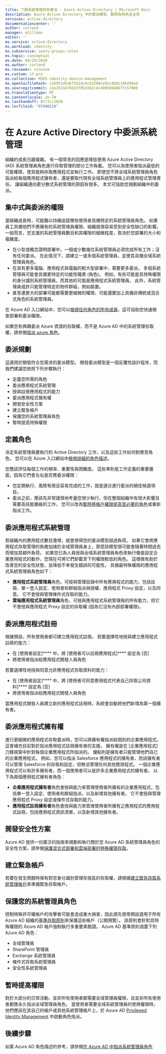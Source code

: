 ```yaml
---
title: 了解系統管理角色委派 - Azure Active Directory | Microsoft Docs
description: Azure Active Directory 中的委派模型、範例與角色安全性
services: active-directory
documentationcenter: ''
author: curtand
manager: mtillman
editor: ''
ms.service: active-directory
ms.workload: identity
ms.subservice: users-groups-roles
ms.topic: conceptual
ms.date: 04/29/2020
ms.author: curtand
ms.reviewer: vincesm
ms.custom: it-pro
ms.collection: M365-identity-device-management
ms.openlocfilehash: c26951d5ab7552dc6c63288ce92cdb8134bd58ed
ms.sourcegitcommit: 11e2521679415f05d3d2c4c49858940677c57900
ms.translationtype: MT
ms.contentlocale: zh-TW
ms.lasthandoff: 07/31/2020
ms.locfileid: "87498220"
---
```

# <a name="delegate-administration-in-azure-active-directory"></a>在 Azure Active Directory 中委派系統管理

組織的成長日趨複雜。 有一個常見的回應是降低使用 Azure Active Directory (AD) 系統管理員角色進行存取管理的部分工作負載。 您可以為使用者指派最低的可能權限，使其能夠存取應用程式並執行工作。 即使您不將全域系統管理員角色指派給每個應用程式擁有者，還是要取代現有全域系統管理員上的應用程式管理責任。 讓組織邁向更分散式系統管理的原因有很多。 本文可協助您規劃組織中的委派。

<!--What about reporting? Who has which role and how do I audit?-->

## <a name="centralized-versus-delegated-permissions"></a>集中式與委派的權限

當組織成長時，可能難以持續追蹤哪些使用者具備特定的系統管理員角色。 如果員工具備他們不應擁有的系統管理員權限，組織就很容易受到安全性缺口的影響。 一般而言，您支援的系統管理員數目和其權限的細微程度，取決於您部署的大小和複雜度。

* 在小型或概念證明部署中，一個或少數幾位系統管理員必須完成所有工作；沒有任何委派。 在此情況下，請建立一或多個系統管理員，並使其具備全域系統管理員角色。
* 在具有更多電腦、應用程式與電腦的較大型部署中，需要更多委派。 多個系統管理員可能會具備更特定的功能性職責 (角色)。 例如，有些可能是具特殊權限的身分識別系統管理員，而其他的可能是應用程式系統管理員。 此外，系統管理員或許只能管理特定的物件群組，例如裝置。
* 甚至連更大的部署可能都需要更細微的權限，可能還要加上具備非傳統或混合式角色的系統管理員。

在 Azure AD 入口網站中，您可以[檢視任何角色的所有成員](directory-manage-roles-portal.md)，這可協助您快速檢查部署和委派權限。

如果您有興趣委派 Azure 資源的存取權，而不是 Azure AD 中的系統管理存取權，請參閱[指派 azure 角色](../../role-based-access-control/role-assignments-portal.md)。

## <a name="delegation-planning"></a>委派規劃

這適用於開發符合您需求的委派模型。 開發委派模型是一個反覆性設計程序，而我們建議您依照下列步驟執行：

* 定義您所需的角色
* 委派應用程式系統管理
* 授與註冊應用程式的能力
* 委派應用程式擁有權
* 開發安全性方案
* 建立緊急帳戶
* 保護您的系統管理員角色
* 暫時提高特殊權限

## <a name="define-roles"></a>定義角色

決定系統管理員要執行的 Active Directory 工作，以及這些工作如何對應至角色。 您可以在 Azure 入口網站中[檢視詳細的角色描述](directory-manage-roles-portal.md)。

您應該評估每個工作的頻率、重要性與困難度。 這些準則是工作定義的重要層面，因為它們會左右是否應委派權限：

* 您定期執行、風險有限且容易完成的工作，就是適合進行委派的絕佳候選項目。
* 委派之前，應該先非常謹慎地考量您很少執行，但在整個組織中有很大影響且需要高技能層級的工作。 您可以改為[暫時將帳戶權限提高至必要的角色](../active-directory-privileged-identity-management-configure.md)或重新指派工作。

## <a name="delegate-app-administration"></a>委派應用程式系統管理

若組織內的應用程式數目激增，就會使得您的委派模型超過負荷。 如果它會將應用程式存取管理的負擔加諸於全域管理員身上，那麼該模型很可能會隨著時間過去而增加其額外負荷。 如果您已為人員授與全域系統管理員角色來執行像是設定企業應用程式的動作，您現在可將它們卸載至下列權限較低的角色。 這樣做有助於改善您的安全性狀態，並降低不幸發生錯誤的可能性。 具備最特殊權限的應用程式系統管理員角色如下：

* **應用程式系統管理員**角色，可授與管理目錄中所有應用程式的能力，包括註冊、單一登入設定、使用者和群組指派與授權、應用程式 Proxy 設定，以及同意。 它不會授與管理條件式存取的能力。
* **雲端應用程式系統管理員**角色，可授與應用程式系統管理員的所有能力，但它不會授與應用程式 Proxy 設定的存取權 (因為它沒有內部部署權限)。

## <a name="delegate-app-registration"></a>委派應用程式註冊

根據預設，所有使用者都可建立應用程式註冊。 若要選擇性地授與建立應用程式註冊的能力：

* 在 [使用者設定]**** 中，將 [使用者可以註冊應用程式]**** 設定為 [否]
* 將使用者指派給應用程式開發人員角色

若要選擇性地授與同意允許應用程式存取資料的能力：

* 在 [使用者設定]**** 中，將 [使用者可同意應用程式代表自己存取公司資料]**** 設定為 [否]
* 將使用者指派給應用程式開發人員角色

當應用程式開發人員建立新的應用程式註冊時，系統會自動將他們新增為第一個擁有者。

## <a name="delegate-app-ownership"></a>委派應用程式擁有權

進行更細微的應用程式存取委派時，您可以將擁有權指派給個別的企業應用程式。 這會補充目前對於指派應用程式註冊擁有者的支援。 擁有權是在 [企業應用程式] 刀鋒視窗中針對每個企業應用程式所指派的。 優點則是擁有者只能管理他們自己的企業應用程式。 例如，您可以指派 Salesforce 應用程式的擁有者，而該擁有者可以管理 Salesforce 的存取和設定，但無法管理任何其他應用程式。 一個企業應用程式可以有許多擁有者，而一個使用者可以是許多企業應用程式的擁有者。 以下為兩個應用程式擁有者角色：

* **企業應用程式擁有者**角色會授與能力來管理使用者所擁有的企業應用程式，包括單一登入設定、使用者和群組指派，以及新增其他擁有者。 它不會授與管理應用程式 Proxy 設定或條件式存取的能力。
* **應用程式註冊擁有者**角色會授與能力來管理使用者所擁有之應用程式的應用程式註冊，包括應用程式資訊清單，以及新增其他擁有者。

## <a name="develop-a-security-plan"></a>開發安全性方案

Azure AD 提供一份廣泛的指南來規劃和執行關於您 Azure AD 系統管理員角色的安全性方案，請參閱[保護混合式部署和雲端部署的特殊權限存取](directory-admin-roles-secure.md)。

## <a name="establish-emergency-accounts"></a>建立緊急帳戶

若要在發生問題時保有對您身分識別管理存放區的存取權，請根據[建立緊急存取系統管理帳戶](directory-emergency-access.md)來準備緊急存取帳戶。

## <a name="secure-your-administrator-roles"></a>保護您的系統管理員角色

控制特殊許可權帳戶的攻擊者可能會造成重大損害，因此請先使用預設適用于所有 Azure AD 組織的[基準存取原則](https://cloudblogs.microsoft.com/enterprisemobility/2018/06/22/baseline-security-policy-for-azure-ad-admin-accounts-in-public-preview/)來保護這些帳戶（公開預覽）。 該原則會針對具特殊權限的 Azure AD 帳戶強制執行多重要素驗證。 Azure AD 基準原則涵蓋下列 Azure AD 角色：

* 全域管理員
* SharePoint 管理員
* Exchange 系統管理員
* 條件式存取系統管理員
* 安全性系統管理員

## <a name="elevate-privilege-temporarily"></a>暫時提高權限

對於大部分的日常活動，並非所有使用者都需要全域管理員權限，且並非所有使用者都應永久指派全域管理員角色。 當使用者需要全域系統管理員的使用權限時，他們應該在其自己的帳戶或其他系統管理帳戶上，於 Azure AD [Privileged Identity Management](../active-directory-privileged-identity-management-configure.md) 中啟動角色指派。

## <a name="next-steps"></a>後續步驟

如需 Azure AD 角色描述的參考，請參閱[在 Azure AD 中指派系統管理員角色](directory-assign-admin-roles.md)
